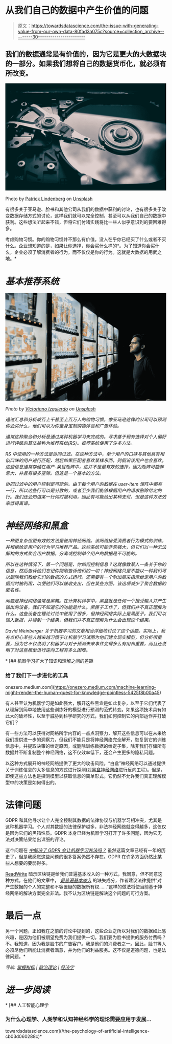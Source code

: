 # 从我们自己的数据中产生价值的问题

> 原文：<https://towardsdatascience.com/the-issue-with-generating-value-from-our-own-data-80fad3a075c?source=collection_archive---------30----------------------->

## 我们的数据通常是有价值的，因为它是更大的大数据块的一部分。如果我们想将自己的数据货币化，就必须有所改变。

![](img/57e23254c9ba683f7a1b07aee8cad612.png)

Photo by [Patrick Lindenberg](https://unsplash.com/@heapdump?utm_source=medium&utm_medium=referral) on [Unsplash](https://unsplash.com?utm_source=medium&utm_medium=referral)

有很多关于亚马逊、脸书和其他公司从我们的数据中获利的讨论，也有很多关于改变数据存储方式的讨论，这样我们就可以完全控制，甚至可以从我们自己的数据中获利。这些想法听起来不错，但将它们付诸实践将比一些人似乎意识到的要困难得多。

考虑购物习惯。你的购物习惯并不那么有价值。没人在乎你已经买了什么或者不买什么。企业想知道的是，如果让你选择，你会买什么样的*。为了知道你会买什么，企业必须了解消费者的行为，而不仅仅是你的行为。这就是大数据的用武之地。*

# *基本推荐系统*

*![](img/9f7c45532cc0b2df71479bc9a4179207.png)*

*Photo by [Victoriano Izquierdo](https://unsplash.com/@victoriano?utm_source=medium&utm_medium=referral) on [Unsplash](https://unsplash.com?utm_source=medium&utm_medium=referral)*

*通过汇总和分析成百上千甚至上百万人的购物习惯，像亚马逊这样的公司可以预测你会买什么，他们可以为你量身定制购物体验和广告体验。*

*通常这种聚合和分析是通过某种机器学习来完成的。寻求基于现有选择对个人偏好进行评级的算法被称为推荐系统(RS)。推荐系统使用了许多方法。*

*RS 中使用的一种方法是协同过滤。在这种方法中，单个用户的口味与其他具有相似口味的用户进行匹配，然后如果匹配者喜欢某样东西，则假设该用户也会喜欢。这些信息通常存储在用户-条目矩阵中，这并不是最有效的选择，因为矩阵可能非常大，并且有很多空隙。但这是一个基本的方法。*

*协同过滤中的用户控制是可能的。由于每个用户的数据在 user-item 矩阵中都有一行，所以这些行可以是分散的，或者至少我们能够根据用户的请求删除给定的行。我们还会知道某一行何时被利用，因此有可能给出某种支付。但是这种方法效率低得离谱。*

# *神经网络和黑盒*

*一种更复杂但更有效的方法是使用神经网络。该网络接受消费者行为模式的训练，并根据给定用户的行为学习推荐产品。这些系统可能非常强大，但它们以一种无法解构的方式聚合用户数据。分离或控制单个用户的数据是不可能的。*

*所以在这种情况下，第一个问题是，你如何控制信息？这就像教某人一条关于你的信息，然后告诉他们忘记你刚刚告诉他们的一切！神经网络只是不能以一种我们可以删除我们教给它们的数据的方式运行。还需要有一个附加层来指示给定用户的数据何时被利用，以便他们可以接收支出，但在某些方面，该选项减少了聚合数据的匿名性。*

*问题是神经网络通常是黑箱。在计算机科学中，黑盒就是任何一个接受输入并产生输出的设备，我们不知道它的功能是什么。黑匣子工作了，但我们并不真正理解为什么。这些设备在理论讨论中使用了很多，但神经网络实际上是黑匣子。我们可以输入数据，并得到一个结果，但我们并不真正理解为什么会出现这个结果。*

*David Weinberger 关于机器学习的文章相当详细地讨论了这个话题。实际上，我有点担心某些人越来越习惯于让机器学习试图为他们建立现实模型，但分析很重要，因为它不仅说明了机器学习对于预测未来事件变得多么有用和重要，而且还说明了对这些模型进行逆向工程有多么困难。*

*[](https://onezero.medium.com/machine-learning-might-render-the-human-quest-for-knowledge-pointless-5425f8b00a45) [## 机器学习扩大了知识和理解之间的差距

### 给了我们下一步进化的工具

onezero.medium.com](https://onezero.medium.com/machine-learning-might-render-the-human-quest-for-knowledge-pointless-5425f8b00a45) 

有人甚至认为机器学习是如此强大，解开这些黑盒是如此复杂，以至于它们代表了从理解到简单地使用这些训练好的模型进行预测的范式转变。如果这项技术具有如此大的破坏性，以至于威胁到科学研究的方式，我们如何控制它的内部运作并打破它们？

有一些方法可以获得对网络所学内容的一点点洞察力，解开这些信息可以在未来给我们提供进一步的洞察力，但我们不能只是将神经网络完全解开，恢复到它的训练信息中，并提取决策的给定原因，或删除训练数据的给定子集，除非我们存储所有数据并不断复制整个神经网络，这不仅效率低下，还会产生更多的隐私问题。

以这种方式展开的神经网络提供了更大的攻击风险。“白盒”神经网络可以通过提供关于训练信息的太多信息的方式进行探测([对黑盒神经网络](https://arxiv.org/abs/1711.01768)进行反向工程)。但是，即使这些方法也是探测模型以获取信息的简单形式。它仍然不允许我们真正理解模型中的决策是如何得出的。

# 法律问题

GDPR 和其他寻求让个人完全控制其数据的法律协议与机器学习相冲突，尤其是这种机器学习。个人对其数据的法律保护越多，非法神经网络就变得越多，这仅仅是因为它们的黑箱性质。GDPR 本身已经为机器学习打开了许多问题，因为它无法对决策结果给出详细的评论。

这个问题在 [*中解决了 GDPR 会让机器学习非法吗？*](https://www.kdnuggets.com/2018/03/gdpr-machine-learning-illegal.html) 虽然这篇文章已经有一年的历史了，但是我感觉这些问题的很多答案仍然不存在。GDPR 在许多方面仍然比某些人想要的要弱得多。

[ReadWrite](https://medium.com/u/f42947bffb0f?source=post_page-----80fad3a075c--------------------------------) 暗示区块链是给我们普遍基本收入的一种方式，我同意，但不同意这种方式。在他们的文章中， [*是普遍基本收入*](https://medium.com/readwrite/is-crypto-the-missing-ingredient-for-universal-basic-income-ab7f0f6e0111) 的缺失成分，作者建议法律提供“对产生数据的个人的完整和不容置疑的数据所有权……”这样的做法将使当前基于神经网络的解决方案完全非法。我不认为区块链是解决这个问题的可行方案。

# 最后一点

另一个问题，正如我在之前的讨论中提到的，这些企业之所以对我们的数据如此感兴趣，是因为他们被期望免费为我们提供一切。我们要为脸书提供的服务付费吗？不。我知道，因为我是脸书的广告客户。我是他们的消费者之一。因此，脸书等人必须尽他们所能让消费者满意，并为他们的利益服务。这不仅是道德问题，也是法律问题。* 

**导航:* [*掌握指标*](https://medium.com/@dgoldman0/master-index-5bb9f7511491) *|* [*政治理论*](https://medium.com/@dgoldman0/political-theory-974d1b54668a) *|* [*经济学*](https://medium.com/@dgoldman0/economics-and-blockchain-259827bf51f0)*

# *进一步阅读*

*[](/the-psychology-of-artificial-intelligence-cb03d060288c) [## 人工智能心理学

### 为什么心理学、人类学和认知神经科学的理论需要应用于发展…

towardsdatascience.com](/the-psychology-of-artificial-intelligence-cb03d060288c)*